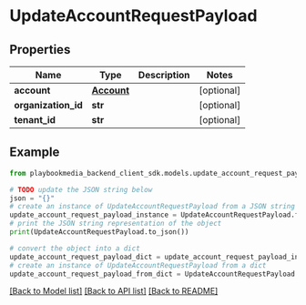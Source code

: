 # UpdateAccountRequestPayload


## Properties

Name | Type | Description | Notes
------------ | ------------- | ------------- | -------------
**account** | [**Account**](Account.md) |  | [optional] 
**organization_id** | **str** |  | [optional] 
**tenant_id** | **str** |  | [optional] 

## Example

```python
from playbookmedia_backend_client_sdk.models.update_account_request_payload import UpdateAccountRequestPayload

# TODO update the JSON string below
json = "{}"
# create an instance of UpdateAccountRequestPayload from a JSON string
update_account_request_payload_instance = UpdateAccountRequestPayload.from_json(json)
# print the JSON string representation of the object
print(UpdateAccountRequestPayload.to_json())

# convert the object into a dict
update_account_request_payload_dict = update_account_request_payload_instance.to_dict()
# create an instance of UpdateAccountRequestPayload from a dict
update_account_request_payload_from_dict = UpdateAccountRequestPayload.from_dict(update_account_request_payload_dict)
```
[[Back to Model list]](../README.md#documentation-for-models) [[Back to API list]](../README.md#documentation-for-api-endpoints) [[Back to README]](../README.md)


